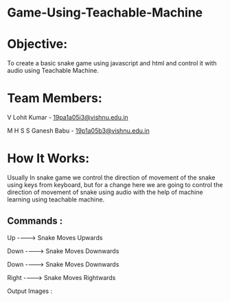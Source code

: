 # Game-Using-Teachable-Machine

# Objective:

To create a basic snake game using javascript and html and control it with audio using Teachable Machine.

# Team Members:

V Lohit Kumar - 19pa1a05i3@vishnu.edu.in

M H S S Ganesh Babu - 19p1a05b3@vishnu.edu.in

# How It Works:

Usually In snake game we control the direction of movement of the snake using keys from keyboard, but for a change here we are going to control the direction of movement of snake using audio with the help of machine learning using teachable machine.

## Commands :

Up    ---->  Snake Moves Upwards

Down  ---->  Snake Moves Downwards

Down  ----> Snake Moves Downwards

Right ----> Snake Moves Rightwards

Output Images :


